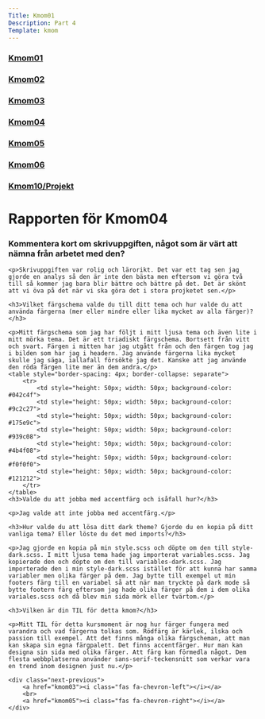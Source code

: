 ```yaml
---
Title: Kmom01
Description: Part 4
Template: kmom
---
```


<div class="sidebar">
    <a href="kmom01"><h3>Kmom01</h3></a>
    <a href="kmom02"><h3>Kmom02</h3></a>
    <a href="kmom03"><h3>Kmom03</h3></a>
    <a href="kmom04"><h3>Kmom04</h3></a>
    <a href="kmom05"><h3>Kmom05</h3></a>
    <a href="kmom06"><h3>Kmom06</h3></a>
    <a href="kmom10"><h3>Kmom10/Projekt</h3></a>
</div>

<div class="report">
    <h1>Rapporten för Kmom04</h1>
    <h3>Kommentera kort om skrivuppgiften, något som är värt att nämna från arbetet med den?</h3>

    <p>Skrivuppgiften var rolig och lärorikt. Det var ett tag sen jag gjorde en analys så den är inte den bästa men eftersom vi göra två till så kommer jag bara blir bättre och bättre på det. Det är skönt att vi öva på det när vi ska göra det i stora projketet sen.</p>

    <h3>Vilket färgschema valde du till ditt tema och hur valde du att använda färgerna (mer eller mindre eller lika mycket av alla färger)?</h3>

    <p>Mitt färgschema som jag har följt i mitt ljusa tema och även lite i mitt mörka tema. Det är ett triadiskt färgschema. Bortsett från vitt och svart. Färgen i mitten har jag utgått från och den färgen tog jag i bilden som har jag i headern. Jag använde färgerna lika mycket skulle jag säga, iallafall försökte jag det. Kanske att jag använde den röda färgen lite mer än dem andra.</p>
    <table style="border-spacing: 4px; border-collapse: separate">
        <tr>
            <td style="height: 50px; width: 50px; background-color: #042c4f">
            <td style="height: 50px; width: 50px; background-color: #9c2c27">
            <td style="height: 50px; width: 50px; background-color: #175e9c">
            <td style="height: 50px; width: 50px; background-color: #939c08">
            <td style="height: 50px; width: 50px; background-color: #4b4f08">
            <td style="height: 50px; width: 50px; background-color: #f0f0f0">
            <td style="height: 50px; width: 50px; background-color: #121212">
        </tr>
    </table>
    <h3>Valde du att jobba med accentfärg och isåfall hur?</h3>

    <p>Jag valde att inte jobba med accentfärg.</p>

    <h3>Hur valde du att lösa ditt dark theme? Gjorde du en kopia på ditt vanliga tema? Eller löste du det med imports?</h3>

    <p>Jag gjorde en kopia på min style.scss och döpte om den till style-dark.scss. I mitt ljusa tema hade jag importerat variables.scss. Jag kopierade den och döpte om den till variables-dark.scss. Jag importerade den i min style-dark.scss istället för att kunna har samma variabler men olika färger på dem. Jag bytte till exempel ut min footers färg till en variabel så att när man tryckte på dark mode så bytte footern färg eftersom jag hade olika färger på dem i dem olika variales.scss och då blev min sida mörk eller tvärtom.</p>

    <h3>Vilken är din TIL för detta kmom?</h3>

    <p>Mitt TIL för detta kursmoment är nog hur färger fungera med varandra och vad färgerna tolkas som. Rödfärg är kärlek, ilska och passion till exempel. Att det finns många olika färgscheman, att man kan skapa sin egna färgpalett. Det finns accentfärger. Hur man kan designa sin sida med olika färger. Att färg kan förmedla något. Dem flesta webbplatserna använder sans-serif-teckensnitt som verkar vara en trend inom designen just nu.</p>

    <div class="next-previous">
        <a href="kmom03"><i class="fas fa-chevron-left"></i></a>
        <br>
        <a href="kmom05"><i class="fas fa-chevron-right"></i></a>
    </div>
</div>
